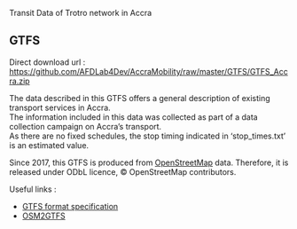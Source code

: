 Transit Data of Trotro network in Accra

## GTFS
Direct download url : https://github.com/AFDLab4Dev/AccraMobility/raw/master/GTFS/GTFS_Accra.zip

The data described in this GTFS offers a general description of existing transport services in Accra.<br/>
The information included in this data was collected as part of a data collection campaign on Accra’s transport. <br/>
As there are no fixed schedules, the stop timing indicated in ‘stop_times.txt’ is an estimated value.

Since 2017, this GTFS is produced from [OpenStreetMap](http://openstreetmap.org) data. Therefore, it is released under ODbL licence, © OpenStreetMap contributors.

Useful links :
* [GTFS format specification](https://developers.google.com/transit/gtfs/)
* [OSM2GTFS](https://github.com/grote/osm2gtfs/)
